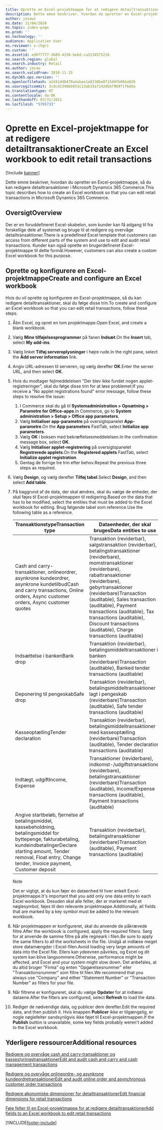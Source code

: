 ```yaml
---
title: Oprette en Excel-projektmappe for at redigere detailtransaktioner
description: Dette emne beskriver, hvordan du opretter en Excel-projektmappe, så du kan redigere detailtransaktioner i Microsoft Dynamics 365 Commerce.
author: josaw1
ms.date: 11/04/2020
ms.topic: index-page
ms.prod: ''
ms.technology: ''
audience: Application User
ms.reviewer: v-chgri
ms.custom: ''
ms.assetid: ed0f77f7-3609-4330-bebd-ca3134575216
ms.search.region: global
ms.search.industry: Retail
ms.author: josaw
ms.search.validFrom: 2018-11-15
ms.dyn365.ops.version: ''
ms.openlocfilehash: a2d41dd0470a4abae1a8238be8f1549fb094a026
ms.sourcegitcommit: 3cdc42346bb653c13ab33a7142dbb7969f1f6dda
ms.translationtype: HT
ms.contentlocale: da-DK
ms.lasthandoff: 03/31/2021
ms.locfileid: "5795733"
---
```

# <a name="create-an-excel-workbook-to-edit-retail-transactions"></a><span data-ttu-id="b6596-103">Oprette en Excel-projektmappe for at redigere detailtransaktioner</span><span class="sxs-lookup"><span data-stu-id="b6596-103">Create an Excel workbook to edit retail transactions</span></span>

[!include [banner](../includes/banner.md)]

<span data-ttu-id="b6596-104">Dette emne beskriver, hvordan du opretter en Excel-projektmappe, så du kan redigere detailtransaktioner i Microsoft Dynamics 365 Commerce.</span><span class="sxs-lookup"><span data-stu-id="b6596-104">This topic describes how to create an Excel workbook so that you can edit retail transactions in Microsoft Dynamics 365 Commerce.</span></span>

## <a name="overview"></a><span data-ttu-id="b6596-105">Oversigt</span><span class="sxs-lookup"><span data-stu-id="b6596-105">Overview</span></span>

<span data-ttu-id="b6596-106">Der er en foruddefineret Excel-skabelon, som kunder kan få adgang til fra forskellige dele af systemet og bruge til at redigere og overvåge detailtransaktioner.</span><span class="sxs-lookup"><span data-stu-id="b6596-106">There is a predefined Excel template that customers can access from different parts of the system and use to edit and audit retail transactions.</span></span> <span data-ttu-id="b6596-107">Kunder kan også oprette en brugerdefineret Excel-projektmappe til dette formål.</span><span class="sxs-lookup"><span data-stu-id="b6596-107">However, customers can also create a custom Excel workbook for this purpose.</span></span>

## <a name="create-and-configure-an-excel-workbook"></a><span data-ttu-id="b6596-108">Oprette og konfigurere en Excel-projektmappe</span><span class="sxs-lookup"><span data-stu-id="b6596-108">Create and configure an Excel workbook</span></span>

<span data-ttu-id="b6596-109">Hvis du vil oprette og konfigurere en Excel-projektmappe, så du kan redigere detailtransaktioner, skal du følge disse trin.</span><span class="sxs-lookup"><span data-stu-id="b6596-109">To create and configure an Excel workbook so that you can edit retail transactions, follow these steps.</span></span>

1. <span data-ttu-id="b6596-110">Åbn Excel, og opret en tom projektmappe.</span><span class="sxs-lookup"><span data-stu-id="b6596-110">Open Excel, and create a blank workbook.</span></span>
1. <span data-ttu-id="b6596-111">Vælg **Mine tilføjelsesprogrammer** på fanen **Indsæt**.</span><span class="sxs-lookup"><span data-stu-id="b6596-111">On the **Insert** tab, select **My add-ins**.</span></span>
1. <span data-ttu-id="b6596-112">Vælg linket **Tilføj serveroplysninger** i højre rude.</span><span class="sxs-lookup"><span data-stu-id="b6596-112">In the right pane, select the **Add server information** link.</span></span>
1. <span data-ttu-id="b6596-113">Angiv URL-adressen til serveren, og vælg derefter **OK**.</span><span class="sxs-lookup"><span data-stu-id="b6596-113">Enter the server URL, and then select **OK**.</span></span>
1. <span data-ttu-id="b6596-114">Hvis du modtager fejlmeddelelsen "Der blev ikke fundet nogen applet-registreringer", skal du følge disse trin for at løse problemet:</span><span class="sxs-lookup"><span data-stu-id="b6596-114">If you receive a "No applet registrations found" error message, follow these steps to resolve the issue:</span></span>

    1. <span data-ttu-id="b6596-115">I Commerce skal du gå til **Systemadministration \> Opsætning \> Parametre for Office-apps**.</span><span class="sxs-lookup"><span data-stu-id="b6596-115">In Commerce, go to **System administration \> Setup \> Office app parameters**.</span></span>
    1. <span data-ttu-id="b6596-116">Vælg **Initialiser app-parametre** på oversigtspanelet **App-parametre**.</span><span class="sxs-lookup"><span data-stu-id="b6596-116">On the **App parameters** FastTab, select **Initialize app parameters**.</span></span>
    1. <span data-ttu-id="b6596-117">Vælg **OK** i boksen med bekræftelsesmeddelelsen.</span><span class="sxs-lookup"><span data-stu-id="b6596-117">In the confirmation message box, select **OK**.</span></span>
    1. <span data-ttu-id="b6596-118">Vælg **Initialiser applet-registrering** på oversigtspanelet **Registrerede applets**.</span><span class="sxs-lookup"><span data-stu-id="b6596-118">On the **Registered applets** FastTab, select **Initialize applet registration**.</span></span>
    1. <span data-ttu-id="b6596-119">Gentag de forrige tre trin efter behov.</span><span class="sxs-lookup"><span data-stu-id="b6596-119">Repeat the previous three steps as required.</span></span>

1. <span data-ttu-id="b6596-120">Vælg **Design**, og vælg derefter **Tilføj tabel**.</span><span class="sxs-lookup"><span data-stu-id="b6596-120">Select **Design**, and then select **Add table**.</span></span>
1. <span data-ttu-id="b6596-121">På baggrund af de data, der skal ændres, skal du vælge de enheder, der skal føjes til Excel-projektmappen til redigering.</span><span class="sxs-lookup"><span data-stu-id="b6596-121">Based on the data that has to be modified, select the entities that must be added to the Excel workbook for editing.</span></span> <span data-ttu-id="b6596-122">Brug følgende tabel som reference.</span><span class="sxs-lookup"><span data-stu-id="b6596-122">Use the following table as a reference.</span></span>

    | <span data-ttu-id="b6596-123">Transaktionstype</span><span class="sxs-lookup"><span data-stu-id="b6596-123">Transaction type</span></span> | <span data-ttu-id="b6596-124">Dataenheder, der skal bruges</span><span class="sxs-lookup"><span data-stu-id="b6596-124">Data entities to use</span></span> |
    |------------------|----------------------|
    | <span data-ttu-id="b6596-125">Cash and carry-transaktioner, onlineordrer, asynkrone kundeordrer, asynkrone kundetilbud</span><span class="sxs-lookup"><span data-stu-id="b6596-125">Cash and carry transactions, Online orders, Async customer orders, Async customer quotes</span></span> | <span data-ttu-id="b6596-126">Transaktion (reviderbar), salgstransaktion (reviderbar), betalingstransaktioner (reviderbare), momstransaktioner (reviderbare), rabattransaktioner (reviderbare), gebyrtransaktioner (reviderbare)</span><span class="sxs-lookup"><span data-stu-id="b6596-126">Transaction (auditable), Sales transaction (auditable), Payment transactions (auditable), Tax transactions (auditable), Discount transactions (auditable), Charge transactions (auditable)</span></span> |
    | <span data-ttu-id="b6596-127">Indsættelse i banken</span><span class="sxs-lookup"><span data-stu-id="b6596-127">Bank drop</span></span> | <span data-ttu-id="b6596-128">Transaktion (reviderbar), betalingsmiddeltransaktioner i banken (reviderbare)</span><span class="sxs-lookup"><span data-stu-id="b6596-128">Transaction (auditable), Banked tender transactions (auditable)</span></span> |
    | <span data-ttu-id="b6596-129">Deponering til pengeskab</span><span class="sxs-lookup"><span data-stu-id="b6596-129">Safe drop</span></span> | <span data-ttu-id="b6596-130">Transaktion (reviderbar), betalingsmiddeltransaktioner lagt i pengeskab (reviderbare)</span><span class="sxs-lookup"><span data-stu-id="b6596-130">Transaction (auditable), Safe tender transactions (auditable)</span></span> |
    | <span data-ttu-id="b6596-131">Kasseoptælling</span><span class="sxs-lookup"><span data-stu-id="b6596-131">Tender declaration</span></span> | <span data-ttu-id="b6596-132">Transaktion (reviderbar), betalingsmiddeltransaktioner med kasseoptælling (reviderbare)</span><span class="sxs-lookup"><span data-stu-id="b6596-132">Transaction (auditable), Tender declaration transactions (auditable)</span></span> |
    | <span data-ttu-id="b6596-133">Indtægt, udgift</span><span class="sxs-lookup"><span data-stu-id="b6596-133">Income, Expense</span></span> | <span data-ttu-id="b6596-134">Transaktioner (reviderbare), indkomst-/udgiftstransaktioner (reviderbare), betalingstransaktioner (reviderbare)</span><span class="sxs-lookup"><span data-stu-id="b6596-134">Transaction (auditable), Income/Expense transactions (auditable), Payment transactions (auditable)</span></span> |
    | <span data-ttu-id="b6596-135">Angive startbeløb, fjernelse af betalingsmiddel, kassebeholdning, betalingsmiddel for byttepenge, fakturabetaling, kundeindbetalinger</span><span class="sxs-lookup"><span data-stu-id="b6596-135">Declare starting amount, Tender removal, Float entry, Change tender, Invoice payment, Customer deposit</span></span> | <span data-ttu-id="b6596-136">Transaktion (reviderbar), betalingstransaktioner (reviderbare)</span><span class="sxs-lookup"><span data-stu-id="b6596-136">Transaction (auditable), Payment transactions (auditable)</span></span> |

    > [!NOTE]
    > <span data-ttu-id="b6596-137">Det er vigtigt, at du kun føjer én dataenhed til hver enkelt Excel-projektmappe.</span><span class="sxs-lookup"><span data-stu-id="b6596-137">It's important that you add only one data entity to each Excel workbook.</span></span> <span data-ttu-id="b6596-138">Desuden skal alle felter, der er markeret med et nøglesymbol, føjes til den relevante projektmappe.</span><span class="sxs-lookup"><span data-stu-id="b6596-138">Additionally, all fields that are marked by a key symbol must be added to the relevant workbook.</span></span>

1. <span data-ttu-id="b6596-139">Når projektmappen er konfigureret, skal du anvende de påkrævede filtre.</span><span class="sxs-lookup"><span data-stu-id="b6596-139">After the workbook is configured, apply the required filters.</span></span> <span data-ttu-id="b6596-140">Sørg for at anvende de samme filtre på alle regneark i filen.</span><span class="sxs-lookup"><span data-stu-id="b6596-140">Be sure to apply the same filters to all the worksheets in the file.</span></span> <span data-ttu-id="b6596-141">Undgå at indlæse meget store datamængder i Excel-filen.</span><span class="sxs-lookup"><span data-stu-id="b6596-141">Avoid loading very large amounts of data into the Excel file.</span></span> <span data-ttu-id="b6596-142">Ellers kan ydeevnen påvirkes, og Excel og dit system kan blive langsommere.</span><span class="sxs-lookup"><span data-stu-id="b6596-142">Otherwise, performance might be affected, and Excel and your system might slow down.</span></span> <span data-ttu-id="b6596-143">Det anbefales, at du altid bruger "Firma" og enten "Opgørelsesnummer" eller "Transaktionsnummer" som filtre til filen.</span><span class="sxs-lookup"><span data-stu-id="b6596-143">We recommend that you always use "Company" and either "Statement Number" or "Transaction Number" as filters for your file.</span></span>
1. <span data-ttu-id="b6596-144">Når filtrene er konfigureret, skal du vælge **Opdater** for at indlæse dataene.</span><span class="sxs-lookup"><span data-stu-id="b6596-144">After the filters are configured, select **Refresh** to load the data.</span></span>
1. <span data-ttu-id="b6596-145">Rediger de nødvendige data, og publicer dem derefter.</span><span class="sxs-lookup"><span data-stu-id="b6596-145">Edit the required data, and then publish it.</span></span> <span data-ttu-id="b6596-146">Hvis knappen **Publicer** ikke er tilgængelig, er nogle nøglefelter sandsynligvis ikke føjet til Excel-projektmappen.</span><span class="sxs-lookup"><span data-stu-id="b6596-146">If the **Publish** button is unavailable, some key fields probably weren't added to the Excel workbook.</span></span>

## <a name="additional-resources"></a><span data-ttu-id="b6596-147">Yderligere ressourcer</span><span class="sxs-lookup"><span data-stu-id="b6596-147">Additional resources</span></span>

[<span data-ttu-id="b6596-148">Redigere og overvåge cash and carry-transaktioner og kassestyringstransaktioner</span><span class="sxs-lookup"><span data-stu-id="b6596-148">Edit and audit cash and carry and cash management transactions</span></span>](edit-cash-trans.md)

[<span data-ttu-id="b6596-149">Redigere og overvåge onlineordre- og asynkrone kundeordretransaktioner</span><span class="sxs-lookup"><span data-stu-id="b6596-149">Edit and audit online order and asynchronous customer order transactions</span></span>](edit-order-trans.md)

[<span data-ttu-id="b6596-150">Redigere økonomiske dimensioner for detailtransaktioner</span><span class="sxs-lookup"><span data-stu-id="b6596-150">Edit financial dimensions for retail transactions</span></span>](edit-financial-dim.md)

[<span data-ttu-id="b6596-151">Føje felter til en Excel-projektmappe for at redigere detailtransaktioner</span><span class="sxs-lookup"><span data-stu-id="b6596-151">Add fields to an Excel workbook to edit retail transactions</span></span>](add-fields-excel.md)


[!INCLUDE[footer-include](../includes/footer-banner.md)]